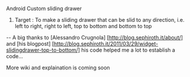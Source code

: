 Android Custom sliding drawer

1. Target : To make a sliding drawer that can be slid to any direction, i.e. left to right, right to left, top to bottom and bottom to top


-- A big thanks to [Alessandro Crugnola] [http://blog.sephiroth.it/about/] and [his blogpost] [http://blog.sephiroth.it/2011/03/29/widget-slidingdrawer-top-to-bottom/] his code helped me a lot to establish a code...

More wiki and explaination is coming soon
